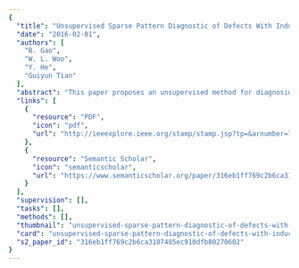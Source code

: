 ```yaml
---
{
  "title": "Unsupervised Sparse Pattern Diagnostic of Defects With Inductive Thermography Imaging System",
  "date": "2016-02-01",
  "authors": [
    "B. Gao",
    "W. L. Woo",
    "Y. He",
    "Guiyun Tian"
  ],
  "abstract": "This paper proposes an unsupervised method for diagnosing and monitoring defects in inductive thermography imaging system. The proposed method is fully automated and does not require manual selection from the user of the specific thermal frame images for defect diagnosis. The core of the method is a hybrid of physics-based inductive thermal mechanism with signal processing-based pattern extraction algorithm using sparse greedy-based principal component analysis (SGPCA). An internal functionality is built into the proposed algorithm to control the sparsity of SGPCA and to render better accuracy in sizing the defects. The proposed method is demonstrated on automatically diagnosing the defects on metals and the accuracy of sizing the defects. Experimental tests and comparisons with other methods have been conducted to verify the efficacy of the proposed method. Very promising results have been obtained where the performance of the proposed method is very near to human perception.",
  "links": [
    {
      "resource": "PDF",
      "icon": "pdf",
      "url": "http://ieeexplore.ieee.org/stamp/stamp.jsp?tp=&arnumber=7302025"
    },
    {
      "resource": "Semantic Scholar",
      "icon": "semanticscholar",
      "url": "https://www.semanticscholar.org/paper/316eb1ff769c2b6ca3107485ec910dfb80270602"
    }
  ],
  "supervision": [],
  "tasks": [],
  "methods": [],
  "thumbnail": "unsupervised-sparse-pattern-diagnostic-of-defects-with-inductive-thermography-imaging-system-thumb.jpg",
  "card": "unsupervised-sparse-pattern-diagnostic-of-defects-with-inductive-thermography-imaging-system-card.jpg",
  "s2_paper_id": "316eb1ff769c2b6ca3107485ec910dfb80270602"
}
---
```


